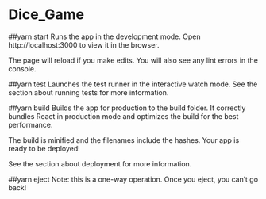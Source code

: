 # Dice_Game

##yarn start
Runs the app in the development mode.
Open http://localhost:3000 to view it in the browser.

The page will reload if you make edits.
You will also see any lint errors in the console.

##yarn test
Launches the test runner in the interactive watch mode.
See the section about running tests for more information.

##yarn build
Builds the app for production to the build folder.
It correctly bundles React in production mode and optimizes the build for the best performance.

The build is minified and the filenames include the hashes.
Your app is ready to be deployed!

See the section about deployment for more information.

##yarn eject
Note: this is a one-way operation. Once you eject, you can’t go back!


